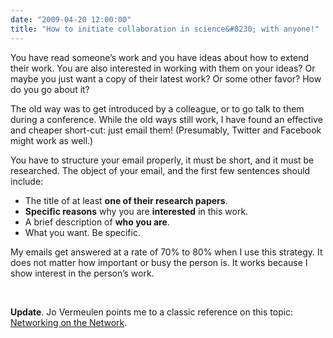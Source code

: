 ```yaml
---
date: "2009-04-20 12:00:00"
title: "How to initiate collaboration in science&#8230; with anyone!"
---
```




You have read someone&rsquo;s work and you have ideas about how to extend their work. You are also interested in working with them on your ideas? Or maybe you just want a copy of their latest work? Or some other favor? How do you go about it?

The old way was to get introduced by a colleague, or to go talk to them during a conference. While the old ways still work, I have found an effective and cheaper short-cut: just email them! (Presumably, Twitter and Facebook might work as well.)

You have to structure your email properly, it must be short, and it must be researched. The object of your email, and the first few sentences should include:

- The title of at least __one of their research papers__.
- __Specific reasons__ why you are __interested__ in this work.
- A brief description of __who you are__.
- What you want. Be specific.


My emails get answered at a rate of 70% to 80% when I use this strategy. It does not matter how important or busy the person is. It works because I show interest in the person&rsquo;s work.

 

__Update__. Jo Vermeulen points me to a classic reference on this topic: [Networking on the Network](http://xrds.acm.org/).

